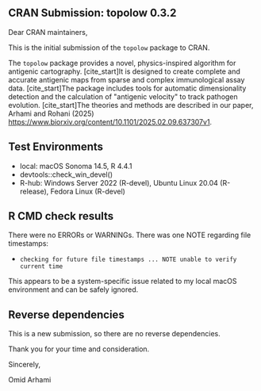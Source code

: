 ## CRAN Submission: topolow 0.3.2

Dear CRAN maintainers,

This is the initial submission of the `topolow` package to CRAN.

The `topolow` package provides a novel, physics-inspired algorithm for antigenic cartography. [cite_start]It is designed to create complete and accurate antigenic maps from sparse and complex immunological assay data. [cite_start]The package includes tools for automatic dimensionality detection and the calculation of "antigenic velocity" to track pathogen evolution. [cite_start]The theories and methods are described in our paper, Arhami and Rohani (2025) https://www.biorxiv.org/content/10.1101/2025.02.09.637307v1.

## Test Environments
* local: macOS Sonoma 14.5, R 4.4.1
* devtools::check_win_devel()
* R-hub: Windows Server 2022 (R-devel), Ubuntu Linux 20.04 (R-release), Fedora Linux (R-devel)

## R CMD check results

There were no ERRORs or WARNINGs. There was one NOTE regarding file timestamps:

* `checking for future file timestamps ... NOTE unable to verify current time`

This appears to be a system-specific issue related to my local macOS environment and can be safely ignored.

## Reverse dependencies

This is a new submission, so there are no reverse dependencies.

Thank you for your time and consideration.

Sincerely,

Omid Arhami